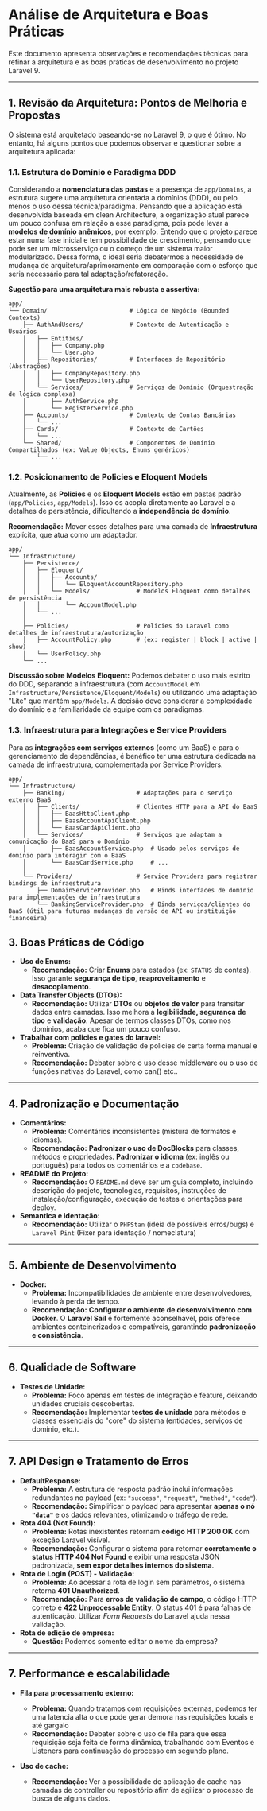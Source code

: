 # Análise de Arquitetura e Boas Práticas

Este documento apresenta observações e recomendações técnicas para refinar a arquitetura e as boas práticas de desenvolvimento no projeto Laravel 9.

---

## 1. Revisão da Arquitetura: Pontos de Melhoria e Propostas

O sistema está arquitetado baseando-se no Laravel 9, o que é ótimo. No entanto, há alguns pontos que podemos observar e questionar sobre a arquitetura aplicada:

### 1.1. Estrutura do Domínio e Paradigma DDD

Considerando a **nomenclatura das pastas** e a presença de `app/Domains`, a estrutura sugere uma arquitetura orientada a domínios (DDD), ou pelo menos o uso dessa técnica/paradigma.
Pensando que a aplicação está desenvolvida baseada em clean Architecture, a organização atual parece um pouco confusa em relação a esse paradigma, pois pode levar a **modelos de domínio anêmicos**, por exemplo.
Entendo que o projeto parece estar numa fase inicial e tem possibilidade de crescimento, pensando que pode ser um microsserviço ou o começo de um sistema maior modularizado. Dessa forma, o ideal seria debatermos a necessidade de mudança de arquitetura/aprimoramento em comparação com o esforço que seria necessário para tal adaptação/refatoração.

**Sugestão para uma arquitetura mais robusta e assertiva:**


    app/
    └── Domain/                       # Lógica de Negócio (Bounded Contexts)
        ├── AuthAndUsers/             # Contexto de Autenticação e Usuários
        │   ├── Entities/
        │   │   ├── Company.php
        │   │   └── User.php
        │   ├── Repositories/         # Interfaces de Repositório (Abstrações)
        │   │   ├── CompanyRepository.php
        │   │   └── UserRepository.php
        │   └── Services/             # Serviços de Domínio (Orquestração de lógica complexa)
        │       ├── AuthService.php
        │       └── RegisterService.php
        ├── Accounts/                 # Contexto de Contas Bancárias
        │   └── ...
        ├── Cards/                    # Contexto de Cartões
        │   └── ...
        └── Shared/                   # Componentes de Domínio Compartilhados (ex: Value Objects, Enums genéricos)
            └── ...

### 1.2. Posicionamento de Policies e Eloquent Models

Atualmente, as **Policies** e os **Eloquent Models** estão em pastas padrão (`app/Policies`, `app/Models`).
Isso os acopla diretamente ao Laravel e a detalhes de persistência, dificultando a **independência do domínio**.

**Recomendação:** Mover esses detalhes para uma camada de **Infraestrutura** explícita, que atua como um adaptador.




    app/
    └── Infrastructure/
        ├── Persistence/
        │   ├── Eloquent/
        │   │   ├── Accounts/
        │   │   │   └── EloquentAccountRepository.php
        │   │   └── Models/             # Modelos Eloquent como detalhes de persistência
        │   │       └── AccountModel.php
        │   └── ...
        │
        ├── Policies/                   # Policies do Laravel como detalhes de infraestrutura/autorização
        │   ├── AccountPolicy.php       # (ex: register | block | active | show)
        │   └── UserPolicy.php
        └── ...

**Discussão sobre Modelos Eloquent:**
Podemos debater o uso mais estrito do DDD, separando a infraestrutura (com `AccountModel` em `Infrastructure/Persistence/Eloquent/Models`) ou utilizando uma adaptação "Lite" que mantém `app/Models`. A decisão deve considerar a complexidade do domínio e a familiaridade da equipe com os paradigmas.

### 1.3. Infraestrutura para Integrações e Service Providers

Para as **integrações com serviços externos** (como um BaaS) e para o gerenciamento de dependências, é benéfico ter uma estrutura dedicada na camada de infraestrutura, complementada por Service Providers.


    app/
    └── Infrastructure/
        ├── Banking/                    # Adaptações para o serviço externo BaaS
        │   ├── Clients/                # Clientes HTTP para a API do BaaS
        │   │   ├── BaasHttpClient.php
        │   │   ├── BaasAccountApiClient.php
        │   │   └── BaasCardApiClient.php
        │   └── Services/               # Serviços que adaptam a comunicação do BaaS para o Domínio
        │       ├── BaasAccountService.php  # Usado pelos serviços de domínio para interagir com o BaaS
        │       └── BaasCardService.php     # ...
        │
        └── Providers/                  # Service Providers para registrar bindings de infraestrutura
            ├── DomainServiceProvider.php   # Binds interfaces de domínio para implementações de infraestrutura
            └── BankingServiceProvider.php  # Binds serviços/clientes do BaaS (útil para futuras mudanças de versão de API ou instituição financeira)

## 3. Boas Práticas de Código

* **Uso de Enums:**
    * **Recomendação:** Criar **Enums** para estados (ex: `STATUS` de contas). Isso garante **segurança de tipo**, **reaproveitamento** e **desacoplamento**.
* **Data Transfer Objects (DTOs):**
    * **Recomendação:** Utilizar **DTOs** ou **objetos de valor** para transitar dados entre camadas. Isso melhora a **legibilidade, segurança de tipo** e **validação**. Apesar de termos classes DTOs, como nos domínios, acaba que fica um pouco confuso.
* **Trabalhar com policies e gates do laravel:**
    * **Problema:** Criação de validação de policies de certa forma manual e reinventiva.
    * **Recomendação:** Debater sobre o uso desse middleware ou o uso de funções nativas do Laravel, como can() etc..

---

## 4. Padronização e Documentação

* **Comentários:**
    * **Problema:** Comentários inconsistentes (mistura de formatos e idiomas).
    * **Recomendação:** **Padronizar o uso de DocBlocks** para classes, métodos e propriedades. **Padronizar o idioma** (ex: inglês ou português) para todos os comentários e a `codebase`.
* **README do Projeto:**
    * **Recomendação:** O `README.md` deve ser um guia completo, incluindo descrição do projeto, tecnologias, requisitos, instruções de instalação/configuração, execução de testes e orientações para deploy.
* **Semantica e identação:**
    * **Recomendação:** Utilizar o `PHPStan` (ideia de possíveis erros/bugs) e `Laravel Pint` (Fixer para identação / nomeclatura)

---

## 5. Ambiente de Desenvolvimento

* **Docker:**
    * **Problema:** Incompatibilidades de ambiente entre desenvolvedores, levando à perda de tempo.
    * **Recomendação:** **Configurar o ambiente de desenvolvimento com Docker**. O **Laravel Sail** é fortemente aconselhável, pois oferece ambientes conteinerizados e compatíveis, garantindo **padronização e consistência**.

---

## 6. Qualidade de Software

* **Testes de Unidade:**
    * **Problema:** Foco apenas em testes de integração e feature, deixando unidades cruciais descobertas.
    * **Recomendação:** Implementar **testes de unidade** para métodos e classes essenciais do "core" do sistema (entidades, serviços de domínio, etc.).

---

## 7. API Design e Tratamento de Erros

* **DefaultResponse:**
    * **Problema:** A estrutura de resposta padrão inclui informações redundantes no payload (ex: `"success"`, `"request"`, `"method"`, `"code"`).
    * **Recomendação:** Simplificar o payload para apresentar **apenas o nó `"data"`** e os dados relevantes, otimizando o tráfego de rede.
* **Rota 404 (Not Found):**
    * **Problema:** Rotas inexistentes retornam **código HTTP 200 OK** com exceção Laravel visível.
    * **Recomendação:** Configurar o sistema para retornar **corretamente o status HTTP 404 Not Found** e exibir uma resposta JSON padronizada, **sem expor detalhes internos do sistema**.
* **Rota de Login (POST) - Validação:**
    * **Problema:** Ao acessar a rota de login sem parâmetros, o sistema retorna **401 Unauthorized**.
    * **Recomendação:** Para **erros de validação de campo**, o código HTTP correto é **422 Unprocessable Entity**. O status 401 é para falhas de autenticação. Utilizar *Form Requests* do Laravel ajuda nessa validação.
* **Rota de edição de empresa:**
    * **Questão:** Podemos somente editar o nome da empresa?

---


## 7. Performance e escalabilidade

* **Fila para processamento externo:**
    * **Problema:** Quando tratamos com requisições externas, podemos ter uma latencia alta o que pode gerar demora nas requisições locais e até gargalo
    * **Recomendação:** Debater sobre o uso de fila para que essa requisição seja feita de forma dinâmica, trabalhando com Eventos e Listeners para continuação do processo em segundo plano.

* **Uso de cache:**
    * **Recomendação:** Ver a possibilidade de aplicação de cache nas camadas de controller ou repositório afim de agilizar o processo de busca de alguns dados.
